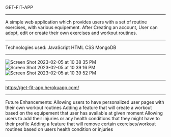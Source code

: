 GET-FIT-APP

________________________________________________________________________________________________________

A simple web application which provides users with a set of routine exercises, with various equipement.
After Creating an account, User can adopt, edit or create their own exercises and workout routines.

________________________________________________________________________________________________________

Technologies used:
JavaScript
HTML
CSS
MongoDB

________________________________________________________________________________________________________


![Screen Shot 2023-02-05 at 10 38 35 PM](https://user-images.githubusercontent.com/114305946/216879821-8e3bf283-8389-46e5-bafe-d4dc61e68309.png)
![Screen Shot 2023-02-05 at 10 39 16 PM](https://user-images.githubusercontent.com/114305946/216879853-0eaa53cf-46db-4c9f-b788-ef02967b9f86.png)
![Screen Shot 2023-02-05 at 10 39 52 PM](https://user-images.githubusercontent.com/114305946/216879858-59147711-95b4-4be9-9844-d01a753bc9fa.png)

________________________________________________________________________________________________________

https://get-fit-app.herokuapp.com/

________________________________________________________________________________________________________

Future Enhancements:
Allowing users to have personalized user pages with their own workout routines
Adding a feature that will create a workout based on the equipement that user has available at given moment
Allowing users to add their injuries or any health conditions that they might have to their profile
Adding a feature that will remove certain exercises/workout routines based on users health condition or injuries
